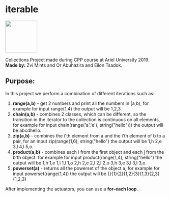 # iterable
<img src="https://media.licdn.com/dms/image/C4D0BAQGD7npMPoXymw/company-logo_200_200/0?e=2159024400&v=beta&t=TZ8Ub3U2jCZgA1_kAx6SE8jmAcSJkbiZAuN6Kn1_lW0" height="100px">

Collections Project made during CPP course at Ariel University 2019. <br>
<b>Made by:</b> Zvi Mints and Or Abuhazira and Eilon Tsadok. <br>

## Purpose: 
In this project we perform a combination of different iterations such as:
1. <b>range(a,b)</b> - get 2 numbers and print all the numbers in [a,b), for example for input range(1,4) the output will be 1,2,3.
2. <b>chain(a,b)</b> - combines 2 classes, which can be different, so the transition in the iterator to the collection is continuous on all elements, for example for input chain(range('a','e'), string("hello"))) the output will be abcdhello.
3. <b>zip(a,b)</b> - combines the i'th element from a and the i'th element of b to a pair, for an input zip(range(1,6), string("hello") the output will be 1,h  2,e  3,l  4,l  5,o.
4. <b>product(a,b)</b> - combines each i from the first object and each j from the b'th object. for example for input product(range(1,4), string("hello") the output will be 1,h  1,e  1,l  1,l  1,o  2,h  2,e  2,l  2,l  2,o  3,h  3,e  3,l  3,l  3,o.
5. <b>powerset(a)</b> - returns all the powerset of the object a, for example for input powerset(range(1,4)) the output will be {}{1}{2}{1,2}{3}{1,3}{2,3}{1,2,3}

After implementing the actuators, you can use a <b>for-each loop</b>.

